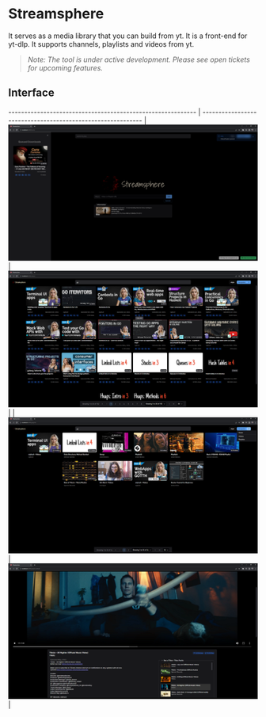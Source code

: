 # Streamsphere

It serves as a media library that you can build from yt. It is a front-end for yt-dlp. It supports channels, playlists and videos from yt.
> *Note: The tool is under active development. Please see open tickets for upcoming features.* 

## Interface


----------------------------------------------------------- | ----------------------------------------------------------- 
| ![alt Alakh-Niranjan](./screenshots/downloading.png)      | ![alt Videos](./screenshots/videos.png)                   | 
| ![alt Alakh-Niranjan](./screenshots/playlists.png)        | ![alt Alakh-Niranjan](./screenshots/playlist-player.png)  | 

